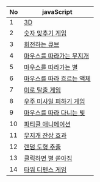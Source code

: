 | No | javaScript |
| ------------ | ------------- |
| 1 | <a href="https://baesub.github.io/JS/3d.html"> 3D </a>  |
| 2 | <a href="https://baesub.github.io/JS/choose-num.html"> 숫자 맞추기 게임 </a>  |
| 3 | <a href="https://baesub.github.io/JS/cube.html"> 회전하는 큐브 </a>  |
| 4 | <a href="https://baesub.github.io/JS/follow-rainbow.html"> 마우스를 따라가는 무지개 </a>  |
| 5 | <a href="https://baesub.github.io/JS/follow-star.html"> 마우스를 따라가는 별 </a>  |
| 6 | <a href="https://baesub.github.io/JS/follow-water.html"> 마우스를 따라 흐르는 액체 </a>  |
| 7 | <a href="https://baesub.github.io/JS/miro.html"> 미로 탈출 게임 </a>  |
| 8 | <a href="https://baesub.github.io/JS/misaill-game.html"> 우주 미사일 피하기 게임 </a>  |
| 9 | <a href="https://baesub.github.io/JS/mouse-js.html"> 마우스를 따라 다니는 빛 </a>  |
| 10 | <a href="https://baesub.github.io/JS/particle.html"> 파티클 애니메이션 </a>  |
| 11 | <a href="https://baesub.github.io/JS/rainbow.html"> 무지개 잔상 효과 </a>  |
| 12 | <a href="https://baesub.github.io/JS/random.html"> 랜덤 도형 추출 </a>  |
| 13 | <a href="https://baesub.github.io/JS/starry.html"> 클릭하면 별 쏟아짐 </a>  |
| 14 | <a href="https://baesub.github.io/JS/tower.html"> 타워 디펜스 게임 </a>  |
